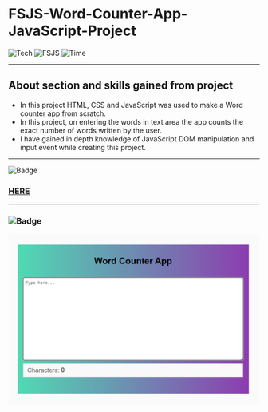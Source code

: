 # FSJS-Word-Counter-App-JavaScript-Project

![Tech](https://img.shields.io/badge/Project-JavaScript-blue)
![FSJS](https://img.shields.io/badge/FSJS%20Bootcamp-Hitesh%20Choudhary-orange)
![Time](https://img.shields.io/badge/TIME%20TAKEN-1%20Hr-red)

***

## About section and skills gained from project
- In this project HTML, CSS and JavaScript was used to make a Word counter app from scratch.
- In this project, on entering the words in text area the app counts the exact number of words written by the user.
- I have gained in depth knowledge of JavaScript DOM manipulation and input event while creating this project.

***

![Badge](https://img.shields.io/badge/PROJECT%20LINK-BELOW-lightgrey) 
### [HERE](https://fsjs-word-counter-app-js-project.netlify.app/)

***

### ![Badge](https://img.shields.io/badge/FINAL-OUTPUT-yellow)

![image](/final%20output.png)